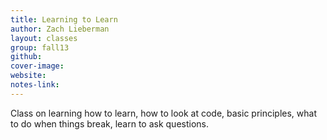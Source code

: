 ```yaml
---
title: Learning to Learn
author: Zach Lieberman
layout: classes
group: fall13
github:
cover-image:
website:
notes-link:
---
```

Class on learning how to learn, how to look at code, basic principles, what to do when things break, learn to ask questions.